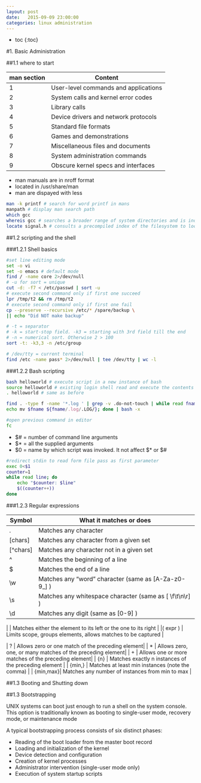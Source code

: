 ```yaml
---
layout: post
date:   2015-09-09 23:00:00
categories: linux administration
---
```

* toc
{:toc}

#1. Basic Administration

##1.1 where to start

| man section | Content |
|-------------|----------|
| 1 | User-level commands and applications |
| 2 | System calls and kernel error codes |
| 3 | Library calls |
| 4 | Device drivers and network protocols |
| 5 | Standard file formats |
| 6 | Games and demonstrations |
| 7 | Miscellaneous files and documents |
| 8 | System administration commands |
| 9 | Obscure kernel specs and interfaces |

- man manuals are in nroff format
- located in /usr/share/man
- man are dispayed with less

~~~ bash
man -k printf # search for word printf in mans
manpath # display man search path
which gcc
whereis gcc # searches a broader range of system directories and is independent of your shell’s search path.
locate signal.h # consults a precompiled index of the filesystem to locate filenames that match a particular pattern. 
~~~

##1.2 scripting and the shell

###1.2.1 Shell basics

~~~bash
#set line editing mode
set -o vi
set -o emacs # default mode
find / -name core 2>/dev/null
# -u for sort = unique
cut -d: -f7 < /etc/passwd | sort -u
# execute second command only if first one succeed
lpr /tmp/t2 && rm /tmp/t2
# execute second command only if first one fail
cp --preserve --recursive /etc/* /spare/backup \
|| echo "Did NOT make backup"

# -t = separator
# -k = start-stop field. -k3 = starting with 3rd field till the end
# -n = numerical sort. Otherwise 2 > 100
sort -t: -k3,3 -n /etc/group

# /dev/tty = current terminal
find /etc -name pass* 2>/dev/null | tee /dev/tty | wc -l
~~~

###1.2.2 Bash scripting

~~~bash
bash helloworld # execute script in a new instance of bash
source helloworld # existing login shell read and execute the contents of the file
. helloworld # same as before 
~~~

~~~bash
find . -type f -name '*.log ' | grep -v .do-not-touch | while read fname; do
echo mv $fname ${fname/.log/.LOG/}; done | bash -x

#open previous command in editor
fc
~~~

* $# = number of command line arguments
* $* = all the supplied arguments
* $0 = name by which script was invoked. It not affect $* or $#

~~~bash
#redirect stdin to read form file pass as first parameter
exec 0<$1
counter=1
while read line; do
	echo "$counter: $line"
	$((counter++))
done
~~~

###1.2.3 Regular expressions


| Symbol   | What it matches or does |
|----------|----------|
|.         | Matches any character |
|[chars]   | Matches any character from a given set |
|[^chars]  | Matches any character not in a given set|
|^         | Matches the beginning of a line |
|$         | Matches the end of a line |
|\w        | Matches any “word” character (same as [A-Za-z0-9_] ) |
|\s        | Matches any whitespace character (same as [ \f\t\n\r] ) |
|\d        | Matches any digit (same as [0-9] ) |

|         | Matches either the element to its left or the one to its right |
|( expr ) | Limits scope, groups elements, allows matches to be captured |

| ?        | Allows zero or one match of the preceding element|
| *        | Allows zero, one, or many matches of the preceding element|
| +        | Allows one or more matches of the preceding element|
| {n}      | Matches exactly n instances of the preceding element |
| {min,}   | Matches at least min instances (note the comma) |
| {min,max}| Matches any number of instances from min to max |



##1.3 Booting and Shutting down

##1.3 Bootstrapping

UNIX systems can boot just enough to run a shell on the system console. 
This option is traditionally known as booting to single-user mode, recovery mode, or maintenance mode


A typical bootstrapping process consists of six distinct phases:
* Reading of the boot loader from the master boot record
* Loading and initialization of the kernel
* Device detection and configuration
* Creation of kernel processes
* Administrator intervention (single-user mode only)
* Execution of system startup scripts